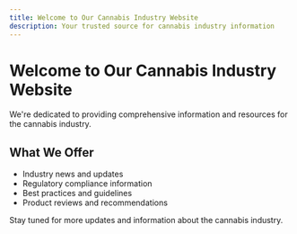 ```yaml
---
title: Welcome to Our Cannabis Industry Website
description: Your trusted source for cannabis industry information
---
```


# Welcome to Our Cannabis Industry Website

We're dedicated to providing comprehensive information and resources for the cannabis industry.

## What We Offer

- Industry news and updates
- Regulatory compliance information
- Best practices and guidelines
- Product reviews and recommendations

Stay tuned for more updates and information about the cannabis industry.